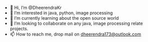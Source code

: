 - 👋 Hi, I’m @DheerendraKr
- 👀 I’m interested in java, python, image processing
- 🌱 I’m currently learning about the open source world
- 💞️ I’m looking to collaborate on any java, image processing relate projects.
- 📫 How to reach me, drop mail on dheerendra173@outlook.com

<!---
DheerendraKr/DheerendraKr is a ✨ special ✨ repository because its `README.md` (this file) appears on your GitHub profile.
You can click the Preview link to take a look at your changes.
--->
